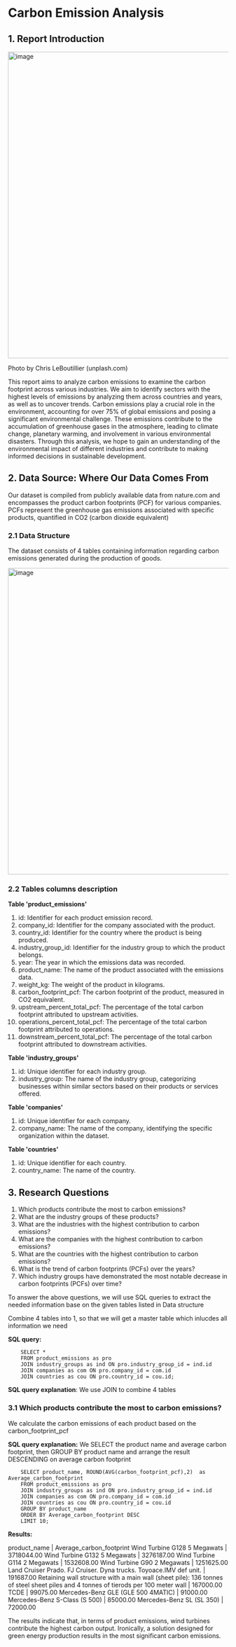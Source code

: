 # Carbon Emission Analysis

## 1. Report Introduction
<img width="700" alt="image" src="https://github.com/user-attachments/assets/150f29f5-a834-4f25-af1c-6ad337436909" />

Photo by Chris LeBoutillier (unplash.com)

This report aims to analyze carbon emissions to examine the carbon footprint across various industries. We aim to identify sectors with the highest levels of emissions by analyzing them across countries and years, as well as to uncover trends.
Carbon emissions play a crucial role in the environment, accounting for over 75% of global emissions and posing a significant environmental challenge. These emissions contribute to the accumulation of greenhouse gases in the atmosphere, leading to climate change, planetary warming, and involvement in various environmental disasters.
Through this analysis, we hope to gain an understanding of the environmental impact of different industries and contribute to making informed decisions in sustainable development.

## 2. Data Source: Where Our Data Comes From

Our dataset is compiled from publicly available data from nature.com and encompasses the product carbon footprints (PCF) for various companies. PCFs represent the greenhouse gas emissions associated with specific products, quantified in CO2 (carbon dioxide equivalent)

  ### 2.1 Data Structure
  
  The dataset consists of 4 tables containing information regarding carbon emissions generated during the production of goods.

<img width="700" alt="image" src="https://github.com/user-attachments/assets/101a7040-9aff-4fc9-b339-2565c012ff0b" />

### 2.2 Tables columns description

**Table 'product_emissions'**

1.	id: Identifier for each product emission record.
2.	company_id: Identifier for the company associated with the product.
3.	country_id: Identifier for the country where the product is being produced.
4.	industry_group_id: Identifier for the industry group to which the product belongs.
5.	year: The year in which the emissions data was recorded.
6.	product_name: The name of the product associated with the emissions data.
7.	weight_kg: The weight of the product in kilograms.
8.	carbon_footprint_pcf: The carbon footprint of the product, measured in CO2 equivalent.
9.	upstream_percent_total_pcf: The percentage of the total carbon footprint attributed to upstream activities.
10.	operations_percent_total_pcf: The percentage of the total carbon footprint attributed to operations.
11.	downstream_percent_total_pcf: The percentage of the total carbon footprint attributed to downstream activities.
 
**Table 'industry_groups'**

1.	id: Unique identifier for each industry group.
2.	industry_group: The name of the industry group, categorizing businesses within similar sectors based on their products or services offered.
   
**Table 'companies'**
1.	id: Unique identifier for each company.
2.	company_name: The name of the company, identifying the specific organization within the dataset.
   
**Table 'countries'**
1.	id: Unique identifier for each country.
2.	country_name: The name of the country.

## 3. Research Questions

1.	Which products contribute the most to carbon emissions?
2.	What are the industry groups of these products?
3.	What are the industries with the highest contribution to carbon emissions?
4.	What are the companies with the highest contribution to carbon emissions?
5.	What are the countries with the highest contribution to carbon emissions?
6.	What is the trend of carbon footprints (PCFs) over the years?
7.	Which industry groups have demonstrated the most notable decrease in carbon footprints (PCFs) over time?

To answer the above questions, we will use SQL queries to extract the needed information base on the given tables listed in Data structure

Combine 4 tables into 1, so that we will get a master table which inlucdes all information we need

**SQL query:**

        SELECT *
        FROM product_emissions as pro
        JOIN industry_groups as ind ON pro.industry_group_id = ind.id
        JOIN companies as com ON pro.company_id = com.id
        JOIN countries as cou ON pro.country_id = cou.id;

**SQL query explanation**: We use JOIN to combine 4 tables

### 3.1 Which products contribute the most to carbon emissions?

We calculate the carbon emissions of each product based on the carbon_footprint_pcf

**SQL query explanation:** We SELECT the product name and average carbon footprint, then GROUP BY product name and arrange the result DESCENDING on average carbon footprint

        SELECT product_name, ROUND(AVG(carbon_footprint_pcf),2)  as Average_carbon_footprint
        FROM product_emissions as pro
        JOIN industry_groups as ind ON pro.industry_group_id = ind.id
        JOIN companies as com ON pro.company_id = com.id
        JOIN countries as cou ON pro.country_id = cou.id
        GROUP BY product_name
        ORDER BY Average_carbon_footprint DESC
        LIMIT 10;

**Results:**

product_name | Average_carbon_footprint
Wind Turbine G128 5 Megawats |	3718044.00
Wind Turbine G132 5 Megawats |	3276187.00
Wind Turbine G114 2 Megawats |	1532608.00
Wind Turbine G90 2 Megawats |	1251625.00
Land Cruiser Prado. FJ Cruiser. Dyna trucks. Toyoace.IMV def unit. |	191687.00
Retaining wall structure with a main wall (sheet pile): 136 tonnes of steel sheet piles and 4 tonnes of tierods per 100 meter wall |	167000.00
TCDE |	99075.00
Mercedes-Benz GLE (GLE 500 4MATIC) |	91000.00
Mercedes-Benz S-Class (S 500) |	85000.00
Mercedes-Benz SL (SL 350) |	72000.00

The results indicate that, in terms of product emissions, wind turbines contribute the highest carbon output. Ironically, a solution designed for green energy production results in the most significant carbon emissions.






